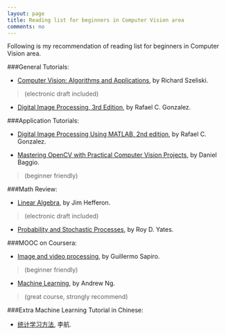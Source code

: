 ```yaml
---
layout: page
title: Reading list for beginners in Computer Vision area
comments: no
---
```


Following is my recommendation of reading list for beginners in Computer Vision area.

###General Tutorials:

- [Computer Vision: Algorithms and Applications](http://szeliski.org/Book/), by Richard Szeliski.
>(electronic draft included)

- [Digital Image Processing, 3rd Edition](http://www.imageprocessingplace.com/DIP-3E/dip3e_main_page.htm), by Rafael C. Gonzalez.



###Application Tutorials:

- [Digital Image Processing Using MATLAB, 2nd edition](http://www.imageprocessingplace.com/DIPUM-2E/dipum2e_main_page.htm), by Rafael C. Gonzalez.


- [Mastering OpenCV with Practical Computer Vision Projects](http://www.amazon.com/Mastering-OpenCV-Practical-Computer-Projects/dp/1849517827), by Daniel Baggio.
>(beginner friendly)



###Math Review:

- [Linear Algebra](http://joshua.smcvt.edu/linearalgebra/), by Jim Hefferon.

>(electronic draft included)

- [Probability and Stochastic Processes](http://www.wiley.com/WileyCDA/WileyTitle/productCd-EHEP000391.html), by Roy D. Yates.



###MOOC on Coursera:

- [Image and video processing](https://class.coursera.org/images-002), by Guillermo Sapiro.

>(beginner friendly)


- [Machine Learning](https://class.coursera.org/ml-005), by Andrew Ng.

>(great course, strongly recommend)



###Extra Machine Learning Tutorial in Chinese:
- [统计学习方法](http://book.douban.com/subject/10590856/), 李航.
